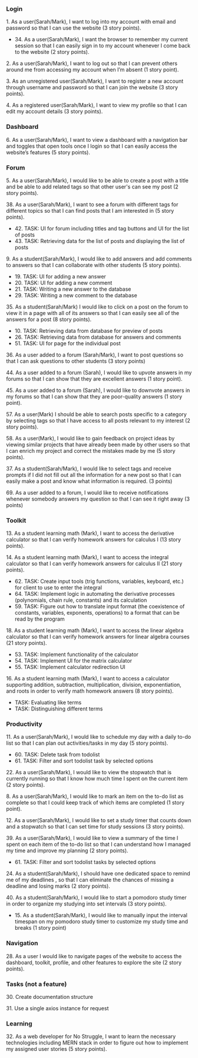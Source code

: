 
### Login
1\. As a user(Sarah/Mark), I want to log into my account with email and password so that I can use the website (3 story points).
- 34\. As a user(Sarah/Mark), I want the browser to remember my current session so that I can easily sign in to my account whenever I come back to the website (2 story points).

2\. As a user(Sarah/Mark), I want to log out so that I can prevent others around me from accessing my account when I’m absent (1 story point).

3\. As an unregistered user(Sarah/Mark), I want to register a new account through username and password so that I can join the website (3 story points).

4\. As a registered user(Sarah/Mark), I want to view my profile so that I can edit my account details (3 story points).

### Dashboard
6\. As a user(Sarah/Mark), I want to view a dashboard with a navigation bar and toggles that open tools once I login so that I can easily access the website’s features (5 story points).

### Forum
5\. As a user(Sarah/Mark), I would like to be able to create a post with a title and be able to add related tags so that other user's can see my post (2 story points).

38\. As a user(Sarah/Mark), I want to see a forum with different tags for different topics so that I can  find posts that I am interested in (5 story points).
- 42\. TASK: UI for forum including titles and tag buttons and UI for the list of posts
- 43\. TASK: Retrieving data for the list of posts and displaying the list of posts

9\. As a student(Sarah/Mark), I would like to add answers and add comments to answers so that I can collaborate with other students (5 story points).
- 19\. TASK: UI for adding a new answer
- 20\. TASK: UI for adding a new comment
- 21\. TASK: Writing a new answer to the database
- 29\. TASK: Writing a new comment to the database

35\. As a student(Sarah/Mark) I would like to click on a post on the forum to view it in a page with all of its answers so that I can easily see all of the answers for a post (8 story points).
- 10\. TASK: Retrieving data from database for preview of posts
- 26\. TASK: Retrieving data from database for answers and comments
- 51\. TASK: UI for page for the individual post

36\. As a user added to a forum (Sarah/Mark), I want to post questions so that I can ask questions to other students (3 story points) 

44\. As a user added to a forum (Sarah), I would like to upvote answers in my forums so that I can show that they are excellent answers (1 story point).

45\. As a user added to a forum (Sarah), I would like to downvote answers in my forums so that I can show that they are poor-quality answers (1 story point).

57\. As a user(Mark) I should be able to search posts specific to a category by selecting tags so that I have access to all posts relevant to my interest (2 story points).

58\. As a user(Mark), I would like to gain feedback on project ideas by viewing similar projects that have already been made by other users so that I can enrich my project and correct the mistakes made by me (5 story points).

37\. As a student(Sarah/Mark), I would like to select tags and receive prompts if I did not fill out all the information for a new post so that I can easily make a post and know what information is required\. (3 points)

69\. As a user added to a forum, I would like to receive notifications whenever somebody answers my question so that I can see it right away (3 points)

### Toolkit
13\. As a student learning math (Mark), I want to access the derivative calculator so that  I can verify homework answers for calculus I (13 story points).

14\. As a student learning math (Mark), I want to access the integral calculator so that I can verify homework answers for calculus II (21 story points).
- 62\. TASK: Create input tools (trig functions, variables, keyboard, etc.) for client to use to enter the integral
- 64\. TASK: Implement logic in automating the derivative processes (polynomials, chain rule, constants) and its calculation
- 59\. TASK: Figure out how to translate input format (the coexistence of constants, variables, exponents, operations) to a format that can be read by the program

18\. As a student learning math (Mark), I want to access the linear algebra calculator so that I can verify homework answers for linear algebra courses (21 story points).
- 53\. TASK: Implement functionality of the calculator
- 54\. TASK: Implement UI for the matrix calculator
- 55\. TASK: Implement calculator redirection UI

16\. As a student learning math (Mark), I want to access a calculator supporting addition, subtraction, multiplication, division, exponentiation, and roots in order to verify math homework answers (8 story points).
- TASK: Evaluating like terms
- TASK: Distinguishing different terms


### Productivity
11\. As a user(Sarah/Mark), I would like to schedule my day with a daily to-do list so that I can plan out activities/tasks in my day (5 story points).
- 60\. TASK: Delete task from todolist
- 61\. TASK: Filter and sort todolist task by selected options

22\. As a user(Sarah/Mark), I would like to view the stopwatch that is currently running so that I know how much time I spent on the current item (2 story points).

8\. As a user(Sarah/Mark), I would like to mark an item on the to-do list as complete so that I could keep track of which items are completed (1 story point).

12\. As a user(Sarah/Mark), I would like to set a study timer that counts down and a stopwatch so that I can set time for study sessions (3 story points).

39\. As a user(Sarah/Mark), I would like to view a summary of the time I spent on each item of the to-do list so that I can understand how I managed my time and improve my planning (2 story points).
- 61\. TASK: Filter and sort todolist tasks by selected options

24\. As a student(Sarah/Mark), I should have one dedicated space to remind me of my deadlines , so that I can eliminate the chances of missing a deadline and losing marks (2 story points).

40\. As a student(Sarah/Mark), I would like to start a pomodoro study timer in order to organize my studying into set intervals (3 story points).
- 15\. As a student(Sarah/Mark),  I would like to manually input the interval timespan on my pomodoro study timer to customize my study time and breaks (1 story point)

### Navigation
28\. As a user I would like to navigate pages of the website to access the dashboard, toolkit, profile, and other features to explore the site (2 story points).

### Tasks (not a feature)
30\. Create documentation structure 

31\. Use a single axios instance for request 


### Learning
32\. As a web developer for No Struggle, I want to learn the necessary technologies including MERN stack in order to figure out how to implement my assigned user stories (5 story points).
